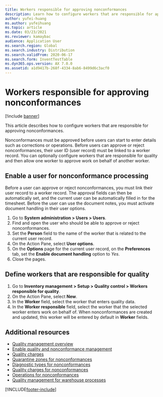 ```yaml
---
title: Workers responsible for approving nonconformances
description: Learn how to configure workers that are responsible for approving nonconformances with an outline on enabling a user for nonconformance processing.
author: yufei-huang
ms.author: yufeihuang
ms.topic: article
ms.date: 03/23/2021
ms.reviewer: kamaybac
audience: Application User
ms.search.region: Global
ms.search.industry: Distribution
ms.search.validFrom: 2020-06-17
ms.search.form: InventTestTable
ms.dyn365.ops.version: AX 7.0.0
ms.assetid: a1d9417b-268f-4334-8ab6-8499d6c3acf0
---
```


# Workers responsible for approving nonconformances

[!include [banner](../includes/banner.md)]

This article describes how to configure workers that are responsible for approving nonconformances.

Nonconformances must be approved before users can start to enter details such as corrections or operations. Before users can approve or reject nonconformances, their user ID (user record) must be linked to a worker record. You can optionally configure workers that are responsible for quality and then allow one worker to approve work on behalf of another worker.

## Enable a user for nonconformance processing

Before a user can approve or reject nonconformances, you must link their user record to a worker record. The approval fields can then be automatically set, and the current user can be automatically filled in for the timesheet. Before the user can use the document notes, you must activate document handling in their user options.

1. Go to **System administration \> Users \> Users**.
1. Find and open the user who should be able to approve or reject nonconformances.
1. Set the **Person** field to the name of the worker that is related to the current user record.
1. On the Action Pane, select **User options**.
1. On the **Options** page for the current user record, on the **Preferences** tab, set the **Enable document handling** option to *Yes*.
1. Close the pages.

## Define workers that are responsible for quality

1. Go to **Inventory management \> Setup \> Quality control \> Workers responsible for quality**.
2. On the Action Pane, select **New**.
3. In the **Worker** field, select the worker that enters quality data.
4. In the **Worker responsible** field, select the worker that the selected worker enters work on behalf of. When nonconformances are created and updated, this worker will be entered by default in **Worker** fields.

## Additional resources

- [Quality management overview](quality-management-processes.md)
- [Enable quality and nonconformance management](enable-quality-management.md)
- [Quality charges](quality-charges.md)
- [Quarantine zones for nonconformances](quality-quarantine-zones.md)
- [Diagnostic types for nonconformances](quality-diagnostic-types.md)
- [Quality charges for nonconformances](quality-charges.md)
- [Operations for nonconformances](quality-operations.md)
- [Quality management for warehouse processes](quality-management-for-warehouses-processes.md)

[!INCLUDE[footer-include](../../includes/footer-banner.md)]
